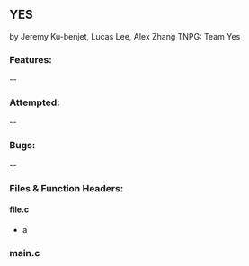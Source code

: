 ## YES
by Jeremy Ku-benjet, Lucas Lee, Alex Zhang
TNPG: Team Yes

### Features:

--

### Attempted:

--

### Bugs:

--

### Files & Function Headers:
#### file.c
  * a
  
### main.c
